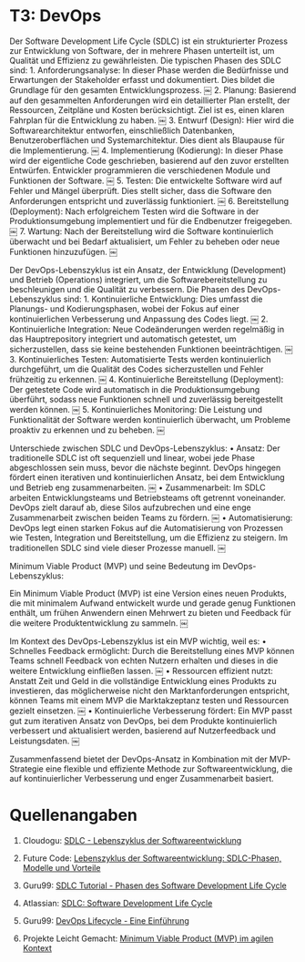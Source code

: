 # T3: DevOps

Der Software Development Life Cycle (SDLC) ist ein strukturierter Prozess zur Entwicklung von Software, der in mehrere Phasen unterteilt ist, um Qualität und Effizienz zu gewährleisten. Die typischen Phasen des SDLC sind:
	1.	Anforderungsanalyse: In dieser Phase werden die Bedürfnisse und Erwartungen der Stakeholder erfasst und dokumentiert. Dies bildet die Grundlage für den gesamten Entwicklungsprozess. ￼
	2.	Planung: Basierend auf den gesammelten Anforderungen wird ein detaillierter Plan erstellt, der Ressourcen, Zeitpläne und Kosten berücksichtigt. Ziel ist es, einen klaren Fahrplan für die Entwicklung zu haben. ￼
	3.	Entwurf (Design): Hier wird die Softwarearchitektur entworfen, einschließlich Datenbanken, Benutzeroberflächen und Systemarchitektur. Dies dient als Blaupause für die Implementierung. ￼
	4.	Implementierung (Kodierung): In dieser Phase wird der eigentliche Code geschrieben, basierend auf den zuvor erstellten Entwürfen. Entwickler programmieren die verschiedenen Module und Funktionen der Software. ￼
	5.	Testen: Die entwickelte Software wird auf Fehler und Mängel überprüft. Dies stellt sicher, dass die Software den Anforderungen entspricht und zuverlässig funktioniert. ￼
	6.	Bereitstellung (Deployment): Nach erfolgreichem Testen wird die Software in der Produktionsumgebung implementiert und für die Endbenutzer freigegeben. ￼
	7.	Wartung: Nach der Bereitstellung wird die Software kontinuierlich überwacht und bei Bedarf aktualisiert, um Fehler zu beheben oder neue Funktionen hinzuzufügen. ￼

Der DevOps-Lebenszyklus ist ein Ansatz, der Entwicklung (Development) und Betrieb (Operations) integriert, um die Softwarebereitstellung zu beschleunigen und die Qualität zu verbessern. Die Phasen des DevOps-Lebenszyklus sind:
	1.	Kontinuierliche Entwicklung: Dies umfasst die Planungs- und Kodierungsphasen, wobei der Fokus auf einer kontinuierlichen Verbesserung und Anpassung des Codes liegt. ￼
	2.	Kontinuierliche Integration: Neue Codeänderungen werden regelmäßig in das Hauptrepository integriert und automatisch getestet, um sicherzustellen, dass sie keine bestehenden Funktionen beeinträchtigen. ￼
	3.	Kontinuierliches Testen: Automatisierte Tests werden kontinuierlich durchgeführt, um die Qualität des Codes sicherzustellen und Fehler frühzeitig zu erkennen. ￼
	4.	Kontinuierliche Bereitstellung (Deployment): Der getestete Code wird automatisch in die Produktionsumgebung überführt, sodass neue Funktionen schnell und zuverlässig bereitgestellt werden können. ￼
	5.	Kontinuierliches Monitoring: Die Leistung und Funktionalität der Software werden kontinuierlich überwacht, um Probleme proaktiv zu erkennen und zu beheben. ￼

Unterschiede zwischen SDLC und DevOps-Lebenszyklus:
	•	Ansatz: Der traditionelle SDLC ist oft sequenziell und linear, wobei jede Phase abgeschlossen sein muss, bevor die nächste beginnt. DevOps hingegen fördert einen iterativen und kontinuierlichen Ansatz, bei dem Entwicklung und Betrieb eng zusammenarbeiten. ￼
	•	Zusammenarbeit: Im SDLC arbeiten Entwicklungsteams und Betriebsteams oft getrennt voneinander. DevOps zielt darauf ab, diese Silos aufzubrechen und eine enge Zusammenarbeit zwischen beiden Teams zu fördern. ￼
	•	Automatisierung: DevOps legt einen starken Fokus auf die Automatisierung von Prozessen wie Testen, Integration und Bereitstellung, um die Effizienz zu steigern. Im traditionellen SDLC sind viele dieser Prozesse manuell. ￼

Minimum Viable Product (MVP) und seine Bedeutung im DevOps-Lebenszyklus:

Ein Minimum Viable Product (MVP) ist eine Version eines neuen Produkts, die mit minimalem Aufwand entwickelt wurde und gerade genug Funktionen enthält, um frühen Anwendern einen Mehrwert zu bieten und Feedback für die weitere Produktentwicklung zu sammeln. ￼

Im Kontext des DevOps-Lebenszyklus ist ein MVP wichtig, weil es:
	•	Schnelles Feedback ermöglicht: Durch die Bereitstellung eines MVP können Teams schnell Feedback von echten Nutzern erhalten und dieses in die weitere Entwicklung einfließen lassen. ￼
	•	Ressourcen effizient nutzt: Anstatt Zeit und Geld in die vollständige Entwicklung eines Produkts zu investieren, das möglicherweise nicht den Marktanforderungen entspricht, können Teams mit einem MVP die Marktakzeptanz testen und Ressourcen gezielt einsetzen. ￼
	•	Kontinuierliche Verbesserung fördert: Ein MVP passt gut zum iterativen Ansatz von DevOps, bei dem Produkte kontinuierlich verbessert und aktualisiert werden, basierend auf Nutzerfeedback und Leistungsdaten. ￼

Zusammenfassend bietet der DevOps-Ansatz in Kombination mit der MVP-Strategie eine flexible und effiziente Methode zur Softwareentwicklung, die auf kontinuierlicher Verbesserung und enger Zusammenarbeit basiert.

# Quellenangaben

1. Cloudogu: [SDLC - Lebenszyklus der Softwareentwicklung](https://cloudogu.com/de/glossar/sdlc-lebenszyklus-der-softwareentwicklung/?utm_source=chatgpt.com)

2. Future Code: [Lebenszyklus der Softwareentwicklung: SDLC-Phasen, Modelle und Vorteile](https://future-code.dev/de/blog/lebenszyklus-der-softwareentwicklung-sdlc-phasen-modelle-und-vorteile/?utm_source=chatgpt.com)

3. Guru99: [SDLC Tutorial - Phasen des Software Development Life Cycle](https://www.guru99.com/de/software-development-life-cycle-tutorial.html?utm_source=chatgpt.com)

4. Atlassian: [SDLC: Software Development Life Cycle](https://www.atlassian.com/agile/software-development/sdlc?utm_source=chatgpt.com)

5. Guru99: [DevOps Lifecycle - Eine Einführung](https://www.guru99.com/de/devops-lifecycle.html?utm_source=chatgpt.com)

6. Projekte Leicht Gemacht: [Minimum Viable Product (MVP) im agilen Kontext](https://projekte-leicht-gemacht.de/blog/projektmanagement/agil/minimum-viable-product/?utm_source=chatgpt.com)
